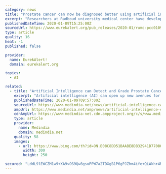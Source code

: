 ```yaml
---
category: news
title: "Prostate cancer can now be diagnosed better using artificial intelligence"
excerpt: "Researchers at Radboud university medical center have developed a 'deep learning' system that is better than most pathologists at determining the aggressiveness of prostate cancer. The AI system, which uses tissue samples to arrive at its diagnosis, taught itself to identify prostate cancer based on data from over 1200 patients. The Radboud ..."
publishedDateTime: 2020-01-09T15:25:00Z
sourceUrl: https://www.eurekalert.org/pub_releases/2020-01/rumc-pcc010920.php
type: article
quality: 16
heat: -1
published: false

provider:
  name: EurekAlert!
  domain: eurekalert.org

topics:
  - AI

related:
  - title: "Artificial Intelligence can Detect and Grade Prostate Cancer: Here’s How"
    excerpt: "Artificial intelligence (AI) can open up new avenues for identifying and grading ... In addition, a randomized study starting in 2020 will examine how the AI-model may be implemented in Sweden's health care system. \"AI-based evaluation of prostate cancer biopsies could revolutionize future health care,\" says Henrik Grönberg, professor in ..."
    publishedDateTime: 2020-01-09T09:57:00Z
    sourceUrl: https://www.medindia.net/news/artificial-intelligence-can-detect-and-grade-prostate-cancer-heres-how-192480-1.htm
    ampUrl: https://www.medindia.net/amp/news/artificial-intelligence-can-detect-and-grade-prostate-cancer-heres-how-192480-1.htm
    cdnAmpUrl: https://www-medindia-net.cdn.ampproject.org/c/s/www.medindia.net/amp/news/artificial-intelligence-can-detect-and-grade-prostate-cancer-heres-how-192480-1.htm
    type: article
    provider:
      name: Medindia
      domain: medindia.net
    quality: 58
    images:
      - url: https://www.bing.com/th?id=ON.E08C8DD51BAABE8DB32941D77080EB41
        width: 300
        height: 250

secured: "LddL9lEWCZM1w9+XA9vOS9Qw8gsuPPW7a2TDXgB1P6gPJZhm4ife+QLWkhr4hjOGnWKMDCRnLMsTHsXl+J6j1M77ETdG8pwOyRnnH6Sh8hWAQ0rxk9FcjGIVDeRjwha4K4TGhIBeT0fA27le03kh32fVyoknmpw8sRJ3jFW1f0+hWQyc1rabEUwxi42rjH3/DJ/FMcQSrCkJotm5qmrWWHZOTBroCMTBFZnfTfvVEVIha12Lf/m9/tLEWh80jMi/zvAlcHJnWWI0Fe2lMmbjeA==;X4faivfYSNIm+o9PlI/fsw=="
---
```


